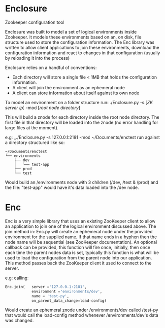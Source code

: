 Enclosure
=========

Zookeeper configuration tool

Enclosure was built to model a set of logical environments inside Zookeeper.
It models these environments based on an, on disk, file structure used to store the configuration information.
The Enc library was written to allow client applications to join these environments, download the configuration information and react to changes in that configuration (usually by reloading it into the process)

Enclosure relies on a handful of conventions:
* Each directory will store a single file < 1MB that holds the configuration information.
* A client will join the environment as an ephemeral node
* A client can store information about itself against its own node

To model an environment on a folder structure run:
./Enclosure.py -s [_ZK server ip_] -mod [_root node directory_]

This will build a znode for each directory inside the root node directory.  The first file in that directory will be loaded into the znode (no error handling for large files at the moment).

e.g: _./Enclosure.py -s 127.0.0.1:2181 -mod ~/Documents/enctest
run against a directory structured like so:
```
~/Documents/enctest
└── environments
    ├── dev
    │   └── test-app
    ├── prod
    └── test
```

Would build an /environments node with 3 children (/dev, /test & /prod) and the file: "test-app" would have it's data loaded into the /dev node.

Enc
=========

Enc is a very simple library that uses an existing ZooKeeper client to allow an application to join one of the logical environment discussed above.
The join method in: Enc.py will create an ephemeral node under the provided environment for the supplied name. If that name ends in a hyphen then the node name will be sequential (see ZooKeeper documentation). An optional callback can be provided, this function will fire once, initially, then once each time the parent nodes data is set, typically this function is what will be used to load the configuration from the parent node into our application.  This method passes back the ZooKeeper client it used to connect to the server.

e.g: calling:
```python
Enc.join(   server ='127.0.0.1:2181',
            environment ='environments/dev',
            name = 'test-py',
            on_parent_data_change=load-config)
```
Would create an ephemeral znode under /environments/dev called /test-py
that would call the load-config method whenever /environments/dev's data was changed.
